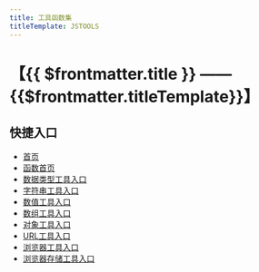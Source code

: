 ```yaml
---
title: 工具函数集
titleTemplate: JSTOOLS
---
```

# 【{{ $frontmatter.title }} —— {{$frontmatter.titleTemplate}}】
## 快捷入口

- [首页](/) <!-- sends the user to the root index.md -->
- [函数首页](/functions/) <!-- sends the user to index.html of directory foo -->
- [数据类型工具入口](/functions/typeTool/) <!-- anchors user to a heading in the foo index file -->
- [字符串工具入口](/functions/stringTool/) <!-- you can omit extention -->
- [数值工具入口](/functions/numberTool/) <!-- you can append .md -->
- [数组工具入口](/functions/arrayTool/) <!-- or you can append .html -->
- [对象工具入口](/functions/objectTool/) <!-- or you can append .html -->
- [URL工具入口](/functions/urlTool/) <!-- or you can append .html -->
- [浏览器工具入口](/functions/browserTool/) <!-- or you can append .html -->
- [浏览器存储工具入口](/functions/storageTool/) <!-- or you can append .html -->